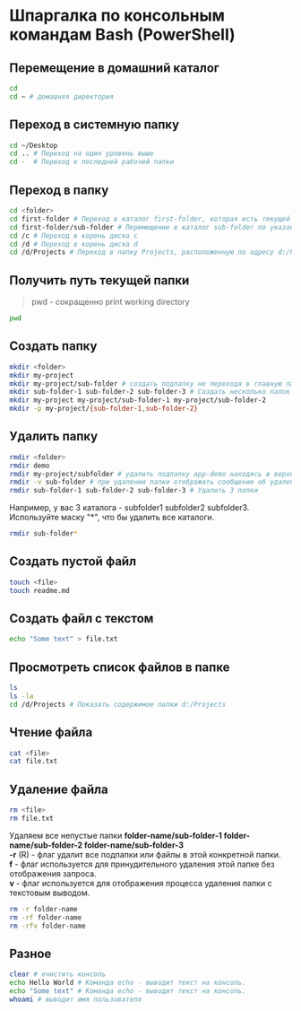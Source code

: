 # Шпаргалка по консольным командам Bash (PowerShell)

## Перемещение в домашний каталог
``` bash
cd
cd ~ # домашняя директория
```

## Переход в системную папку
``` bash
cd ~/Desktop
cd .. # Переход на один уровень выше
cd -  # Переход к последней рабочей папки
```

## Переход в папку
``` bash
cd <folder>
cd first-folder # Переход в каталог first-folder, которая есть текущей папке
cd first-folder/sub-folder # Перемещение в каталог sub-folder по указанному пути
cd /c # Переход в корень диска c
cd /d # Переход в корень диска d
cd /d/Projects # Переход в папку Projects, расположенную по адресу d:/Projects
```

## Получить путь текущей папки
>pwd - сокращенно print working directory
``` bash
pwd
```

## Создать папку
``` bash
mkdir <folder>
mkdir my-project 
mkdir my-project/sub-folder # создать подпапку не переходя в главную папку
mkdir sub-folder-1 sub-folder-2 sub-folder-3 # Создать несколько папок
mkdir my-project my-project/sub-folder-1 my-project/sub-folder-2
mkdir -p my-project/{sub-folder-1,sub-folder-2}
```

## Удалить папку
``` bash
rmdir <folder>
rmdir demo
rmdir my-project/subfolder # удалить подпапку app-demo находясь в верхнем каталоге my-project
rmdir -v sub-folder # при удалении папки отображать сообщение об удалении
rmdir sub-folder-1 sub-folder-2 sub-folder-3 # Удалить 3 папки
```

Например, у вас 3 каталога - subfolder1 subfolder2 subfolder3.  
Используйте маску "*", что бы удалить все каталоги.
``` bash
rmdir sub-folder* 
```

## Создать пустой файл
``` bash
touch <file>
touch readme.md
```

## Создать файл с текстом
``` bash
echo "Some text" > file.txt
```

## Просмотреть список файлов в папке
``` bash
ls
ls -la
cd /d/Projects # Показать содержимое папки d:/Projects
```

## Чтение файла
``` bash
cat <file>
cat file.txt
```

## Удаление файла
``` bash
rm <file>
rm file.txt
```

Удаляем все непустые папки **folder-name/sub-folder-1 folder-name/sub-folder-2 folder-name/sub-folder-3**  
**-r** (R) - флаг удалит все подпапки или файлы в этой конкретной папки.  
**f** - флаг используется для принудительного удаления этой папке без отображения запроса.  
**v** - флаг используется для отображения процесса удаления папки с текстовым выводом.
``` bash
rm -r folder-name 
rm -rf folder-name
rm -rfv folder-name 
```

## Разное
``` bash
clear # очистить консоль
echo Hello World # Команда echo - выводит текст на консоль.
echo "Some text" # Команда echo - выводит текст на консоль.
whoami # выводит имя пользователя
```